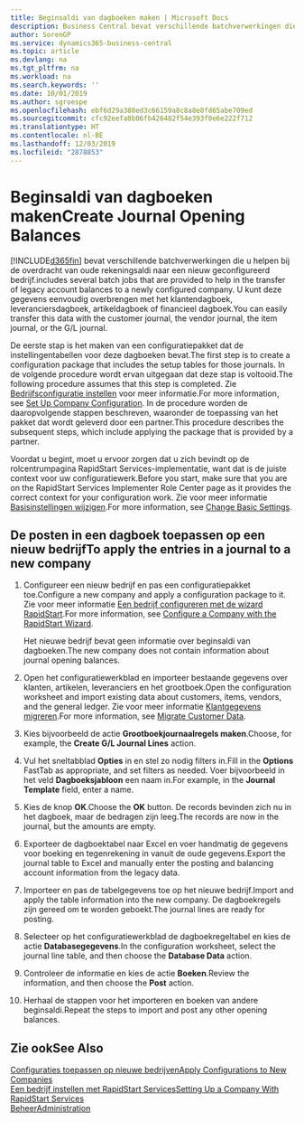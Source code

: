 ```yaml
---
title: Beginsaldi van dagboeken maken | Microsoft Docs
description: Business Central bevat verschillende batchverwerkingen die u helpen bij de overdracht van oude rekeningsaldi naar een nieuw geconfigureerd bedrijf. U kunt deze gegevens gemakkelijk overbrengen met dagboekboekingen.
author: SorenGP
ms.service: dynamics365-business-central
ms.topic: article
ms.devlang: na
ms.tgt_pltfrm: na
ms.workload: na
ms.search.keywords: ''
ms.date: 10/01/2019
ms.author: sgroespe
ms.openlocfilehash: ebf6d29a388ed3c66159a8c8a8e8fd65abe709ed
ms.sourcegitcommit: cfc92eefa8b06fb426482f54e393f0e6e222f712
ms.translationtype: HT
ms.contentlocale: nl-BE
ms.lasthandoff: 12/03/2019
ms.locfileid: "2878853"
---
```

# <a name="create-journal-opening-balances"></a><span data-ttu-id="55dbe-104">Beginsaldi van dagboeken maken</span><span class="sxs-lookup"><span data-stu-id="55dbe-104">Create Journal Opening Balances</span></span>
[!INCLUDE[d365fin](includes/d365fin_md.md)] <span data-ttu-id="55dbe-105">bevat verschillende batchverwerkingen die u helpen bij de overdracht van oude rekeningsaldi naar een nieuw geconfigureerd bedrijf.</span><span class="sxs-lookup"><span data-stu-id="55dbe-105">includes several batch jobs that are provided to help in the transfer of legacy account balances to a newly configured company.</span></span> <span data-ttu-id="55dbe-106">U kunt deze gegevens eenvoudig overbrengen met het klantendagboek, leveranciersdagboek, artikeldagboek of financieel dagboek.</span><span class="sxs-lookup"><span data-stu-id="55dbe-106">You can easily transfer this data with the customer journal, the vendor journal, the item journal, or the G/L journal.</span></span>

<span data-ttu-id="55dbe-107">De eerste stap is het maken van een configuratiepakket dat de instellingentabellen voor deze dagboeken bevat.</span><span class="sxs-lookup"><span data-stu-id="55dbe-107">The first step is to create a configuration package that includes the setup tables for those journals.</span></span> <span data-ttu-id="55dbe-108">In de volgende procedure wordt ervan uitgegaan dat deze stap is voltooid.</span><span class="sxs-lookup"><span data-stu-id="55dbe-108">The following procedure assumes that this step is completed.</span></span> <span data-ttu-id="55dbe-109">Zie [Bedrijfsconfiguratie instellen](admin-set-up-company-configuration.md) voor meer informatie.</span><span class="sxs-lookup"><span data-stu-id="55dbe-109">For more information, see [Set Up Company Configuration](admin-set-up-company-configuration.md).</span></span> <span data-ttu-id="55dbe-110">In de procedure worden de daaropvolgende stappen beschreven, waaronder de toepassing van het pakket dat wordt geleverd door een partner.</span><span class="sxs-lookup"><span data-stu-id="55dbe-110">This procedure describes the subsequent steps, which include applying the package that is provided by a partner.</span></span>  

<span data-ttu-id="55dbe-111">Voordat u begint, moet u ervoor zorgen dat u zich bevindt op de rolcentrumpagina RapidStart Services-implementatie, want dat is de juiste context voor uw configuratiewerk.</span><span class="sxs-lookup"><span data-stu-id="55dbe-111">Before you start, make sure that you are on the RapidStart Services Implementer Role Center page as it provides the correct context for your configuration work.</span></span> <span data-ttu-id="55dbe-112">Zie voor meer informatie [Basisinstellingen wijzigen](ui-change-basic-settings.md).</span><span class="sxs-lookup"><span data-stu-id="55dbe-112">For more information, see [Change Basic Settings](ui-change-basic-settings.md).</span></span>

## <a name="to-apply-the-entries-in-a-journal-to-a-new-company"></a><span data-ttu-id="55dbe-113">De posten in een dagboek toepassen op een nieuw bedrijf</span><span class="sxs-lookup"><span data-stu-id="55dbe-113">To apply the entries in a journal to a new company</span></span>  
1. <span data-ttu-id="55dbe-114">Configureer een nieuw bedrijf en pas een configuratiepakket toe.</span><span class="sxs-lookup"><span data-stu-id="55dbe-114">Configure a new company and apply a configuration package to it.</span></span> <span data-ttu-id="55dbe-115">Zie voor meer informatie [Een bedrijf configureren met de wizard RapidStart](admin-how-to-configure-a-company-with-the-rapidstart-wizard.md).</span><span class="sxs-lookup"><span data-stu-id="55dbe-115">For more information, see [Configure a Company with the RapidStart Wizard](admin-how-to-configure-a-company-with-the-rapidstart-wizard.md).</span></span>  

    <span data-ttu-id="55dbe-116">Het nieuwe bedrijf bevat geen informatie over beginsaldi van dagboeken.</span><span class="sxs-lookup"><span data-stu-id="55dbe-116">The new company does not contain information about journal opening balances.</span></span>  

2. <span data-ttu-id="55dbe-117">Open het configuratiewerkblad en importeer bestaande gegevens over klanten, artikelen, leveranciers en het grootboek.</span><span class="sxs-lookup"><span data-stu-id="55dbe-117">Open the configuration worksheet and import existing data about customers, items, vendors, and the general ledger.</span></span> <span data-ttu-id="55dbe-118">Zie voor meer informatie [Klantgegevens migreren](admin-migrate-customer-data.md).</span><span class="sxs-lookup"><span data-stu-id="55dbe-118">For more information, see [Migrate Customer Data](admin-migrate-customer-data.md).</span></span>  
3. <span data-ttu-id="55dbe-119">Kies bijvoorbeeld de actie **Grootboekjournaalregels maken**.</span><span class="sxs-lookup"><span data-stu-id="55dbe-119">Choose, for example, the **Create G/L Journal Lines** action.</span></span>  
4. <span data-ttu-id="55dbe-120">Vul het sneltabblad **Opties** in en stel zo nodig filters in.</span><span class="sxs-lookup"><span data-stu-id="55dbe-120">Fill in the **Options** FastTab as appropriate, and set filters as needed.</span></span> <span data-ttu-id="55dbe-121">Voer bijvoorbeeld in het veld **Dagboeksjabloon** een naam in.</span><span class="sxs-lookup"><span data-stu-id="55dbe-121">For example, in the **Journal Template** field, enter a name.</span></span>  
5. <span data-ttu-id="55dbe-122">Kies de knop **OK**.</span><span class="sxs-lookup"><span data-stu-id="55dbe-122">Choose the **OK** button.</span></span> <span data-ttu-id="55dbe-123">De records bevinden zich nu in het dagboek, maar de bedragen zijn leeg.</span><span class="sxs-lookup"><span data-stu-id="55dbe-123">The records are now in the journal, but the amounts are empty.</span></span>  
6. <span data-ttu-id="55dbe-124">Exporteer de dagboektabel naar Excel en voer handmatig de gegevens voor boeking en tegenrekening in vanuit de oude gegevens.</span><span class="sxs-lookup"><span data-stu-id="55dbe-124">Export the journal table to Excel and manually enter the posting and balancing account information from the legacy data.</span></span>
7. <span data-ttu-id="55dbe-125">Importeer en pas de tabelgegevens toe op het nieuwe bedrijf.</span><span class="sxs-lookup"><span data-stu-id="55dbe-125">Import and apply the table information into the new company.</span></span> <span data-ttu-id="55dbe-126">De dagboekregels zijn gereed om te worden geboekt.</span><span class="sxs-lookup"><span data-stu-id="55dbe-126">The journal lines are ready for posting.</span></span>  
8. <span data-ttu-id="55dbe-127">Selecteer op het configuratiewerkblad de dagboekregeltabel en kies de actie **Databasegegevens**.</span><span class="sxs-lookup"><span data-stu-id="55dbe-127">In the configuration worksheet, select the journal line table, and then choose the **Database Data** action.</span></span>  
9. <span data-ttu-id="55dbe-128">Controleer de informatie en kies de actie **Boeken**.</span><span class="sxs-lookup"><span data-stu-id="55dbe-128">Review the information, and then choose the **Post** action.</span></span>  
10. <span data-ttu-id="55dbe-129">Herhaal de stappen voor het importeren en boeken van andere beginsaldi.</span><span class="sxs-lookup"><span data-stu-id="55dbe-129">Repeat the steps to import and post any other opening balances.</span></span>  

## <a name="see-also"></a><span data-ttu-id="55dbe-130">Zie ook</span><span class="sxs-lookup"><span data-stu-id="55dbe-130">See Also</span></span>  
[<span data-ttu-id="55dbe-131">Configuraties toepassen op nieuwe bedrijven</span><span class="sxs-lookup"><span data-stu-id="55dbe-131">Apply Configurations to New Companies</span></span>](admin-apply-configuration-to-new-companies.md)  
[<span data-ttu-id="55dbe-132">Een bedrijf instellen met RapidStart Services</span><span class="sxs-lookup"><span data-stu-id="55dbe-132">Setting Up a Company With RapidStart Services</span></span>](admin-set-up-a-company-with-rapidstart.md)  
[<span data-ttu-id="55dbe-133">Beheer</span><span class="sxs-lookup"><span data-stu-id="55dbe-133">Administration</span></span>](admin-setup-and-administration.md)
